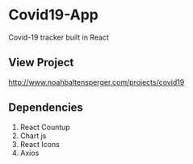 # Covid19-App
Covid-19 tracker built in React

## View Project

http://www.noahbaltensperger.com/projects/covid19

## Dependencies
1. React Countup
2. Chart js
3. React Icons
4. Axios
